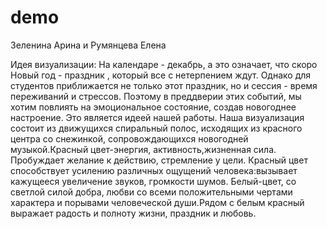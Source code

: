 # demo
Зеленина Арина и Румянцева Елена

Идея визуализации:                                                                                                                           На календаре - декабрь, а это означает, что скоро Новый год - праздник , который все с нетерпением ждут. Однако для студентов приближается не только этот праздник, но и сессия - время переживаний и стрессов. Поэтому в преддверии этих событий, мы хотим повлиять на эмоциональное состояние, создав новогоднее настроение. Это является идеей нашей работы.                                                     Наша визуализация состоит из движущихся спиральный полос, исходящих из красного центра со снежинкой, сопровождающихся новогодней музыкой.Красный цвет-энергия, активность,жизненная сила. Пробуждает желание к действию, стремление у цели. Красный цвет способствует усилению различных ощущений человека:вызывает кажущееся увеличение звуков, громкости шумов. Белый-цвет, со светлой силой добра, любви со всеми положительными чертами характера и порывами человеческой души.Рядом с белым красный выражает радость и полноту жизни, праздник и любовь.
